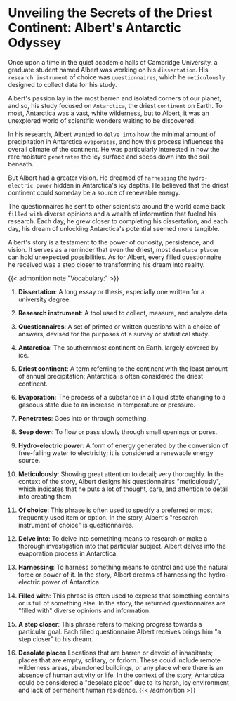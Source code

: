 # Unveiling the Secrets of the Driest Continent: Albert's Antarctic Odyssey


Once upon a time in the quiet academic halls of Cambridge University, a graduate student named Albert was working on his `dissertation`. His `research instrument` of choice was `questionnaires`, which he `meticulously` designed to collect data for his study. 

Albert's passion lay in the most barren and isolated corners of our planet, and so, his study focused on `Antarctica`, the driest `continent` on Earth. To most, Antarctica was a vast, white wilderness, but to Albert, it was an unexplored world of scientific wonders waiting to be discovered.

In his research, Albert wanted to `delve into` how the minimal amount of precipitation in Antarctica `evaporates`, and how this process influences the overall climate of the continent. He was particularly interested in how the rare moisture `penetrates` the icy surface and seeps down into the soil beneath.

But Albert had a greater vision. He dreamed of `harnessing` the `hydro-electric power` hidden in Antarctica's icy depths. He believed that the driest continent could someday be a source of renewable energy.

The questionnaires he sent to other scientists around the world came back `filled with` diverse opinions and a wealth of information that fueled his research. Each day, he grew closer to completing his dissertation, and each day, his dream of unlocking Antarctica's potential seemed more tangible.

Albert's story is a testament to the power of curiosity, persistence, and vision. It serves as a reminder that even the driest, most `desolate places` can hold unexpected possibilities. As for Albert, every filled questionnaire he received was a step closer to transforming his dream into reality.

{{< admonition note "Vocabulary:" >}}
1. **Dissertation**: A long essay or thesis, especially one written for a university degree.
   
2. **Research instrument**: A tool used to collect, measure, and analyze data.

3. **Questionnaires**: A set of printed or written questions with a choice of answers, devised for the purposes of a survey or statistical study.
   
4. **Antarctica**: The southernmost continent on Earth, largely covered by ice.
   
5. **Driest continent**: A term referring to the continent with the least amount of annual precipitation; Antarctica is often considered the driest continent.
   
6. **Evaporation**: The process of a substance in a liquid state changing to a gaseous state due to an increase in temperature or pressure.
   
7. **Penetrates**: Goes into or through something.
   
8. **Seep down**: To flow or pass slowly through small openings or pores.
   
9. **Hydro-electric power**: A form of energy generated by the conversion of free-falling water to electricity; it is considered a renewable energy source.

10. **Meticulously**: Showing great attention to detail; very thoroughly. In the context of the story, Albert designs his questionnaires "meticulously", which indicates that he puts a lot of thought, care, and attention to detail into creating them.
    
11. **Of choice**: This phrase is often used to specify a preferred or most frequently used item or option. In the story, Albert's "research instrument of choice" is questionnaires.

12. **Delve into**: To delve into something means to research or make a thorough investigation into that particular subject. Albert delves into the evaporation process in Antarctica.

13. **Harnessing**: To harness something means to control and use the natural force or power of it. In the story, Albert dreams of harnessing the hydro-electric power of Antarctica.

14. **Filled with**: This phrase is often used to express that something contains or is full of something else. In the story, the returned questionnaires are "filled with" diverse opinions and information.

15. **A step closer**: This phrase refers to making progress towards a particular goal. Each filled questionnaire Albert receives brings him "a step closer" to his dream.

16. **Desolate places** Locations that are barren or devoid of inhabitants; places that are empty, solitary, or forlorn. These could include remote wilderness areas, abandoned buildings, or any place where there is an absence of human activity or life. In the context of the story, Antarctica could be considered a "desolate place" due to its harsh, icy environment and lack of permanent human residence.
{{< /admonition >}}

